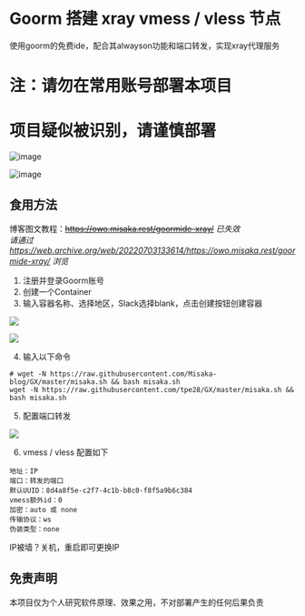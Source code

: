 # Goorm 搭建 xray vmess / vless 节点

使用goorm的免费ide，配合其alwayson功能和端口转发，实现xray代理服务

# 注：请勿在常用账号部署本项目
# 项目疑似被识别，请谨慎部署

![image](https://user-images.githubusercontent.com/96560028/171325273-bbccc70f-f275-47fc-a6eb-c36d5e7d0ab0.png)

![image](https://user-images.githubusercontent.com/96560028/171325137-22cbc6ed-6322-4a1a-8304-4ed026bbb302.png)

## 食用方法

博客图文教程：~~https://owo.misaka.rest/goormide-xray/~~ *已失效*  
*请通过 https://web.archive.org/web/20220703133614/https://owo.misaka.rest/goormide-xray/ 浏览* 

1. 注册并登录Goorm账号
2. 创建一个Container
3. 输入容器名称、选择地区，Slack选择blank，点击创建按钮创建容器

![](https://gcore.jsdelivr.net/gh/Misaka-blog/tuchuang@master/20220531052101.png)

![](https://gcore.jsdelivr.net/gh/Misaka-blog/tuchuang@master/20220531052141.png)

4. 输入以下命令

```shell
# wget -N https://raw.githubusercontent.com/Misaka-blog/GX/master/misaka.sh && bash misaka.sh
wget -N https://raw.githubusercontent.com/tpe28/GX/master/misaka.sh && bash misaka.sh
```

5. 配置端口转发

![](https://gcore.jsdelivr.net/gh/Misaka-blog/tuchuang@master/20220531052447.png)

6. vmess / vless 配置如下

```
地址：IP
端口：转发的端口
默认UUID：8d4a8f5e-c2f7-4c1b-b8c0-f8f5a9b6c384
vmess额外id：0
加密：auto 或 none
传输协议：ws
伪装类型：none
```

IP被墙？关机，重启即可更换IP

## 免责声明

本项目仅为个人研究软件原理、效果之用，不对部署产生的任何后果负责
